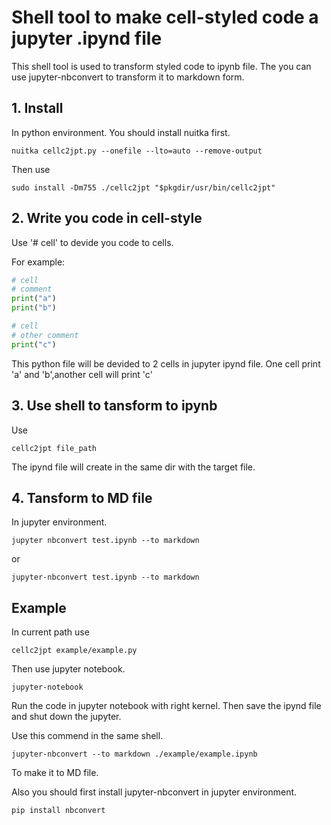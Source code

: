 # Shell tool to make cell-styled code a jupyter .ipynd file
This shell tool is used to transform styled code to ipynb file. The you can use jupyter-nbconvert to transform it to markdown form.
## 1. Install
In python environment.
You should install nuitka first.
```shell
nuitka cellc2jpt.py --onefile --lto=auto --remove-output
```
Then use
```
sudo install -Dm755 ./cellc2jpt "$pkgdir/usr/bin/cellc2jpt"                
```

## 2. Write you code in cell-style
Use '# cell' to devide you code to cells.

For example:
```python
# cell
# comment
print("a")
print("b")

# cell
# other comment
print("c")
```
This python file will be devided to 2 cells in jupyter ipynd file. One cell print \'a\' and \'b\',another cell will print \'c\' 

## 3. Use shell to tansform to ipynb
Use
```shell
cellc2jpt file_path
```
The ipynd file will create in the same dir with the target file.
## 4. Tansform to MD file
In jupyter environment.
```shell
jupyter nbconvert test.ipynb --to markdown
```

or

```shell
jupyter-nbconvert test.ipynb --to markdown
```

## Example
In current path use
```shell
cellc2jpt example/example.py
```
Then use jupyter notebook.
```shell
jupyter-notebook
```
Run the code in jupyter notebook with right kernel. Then save the ipynd file and shut down the jupyter.

Use this commend in the same shell.
```shell
jupyter-nbconvert --to markdown ./example/example.ipynb 
```
To make it to MD file.

Also you should first install jupyter-nbconvert in jupyter environment.
```shell
pip install nbconvert
```
